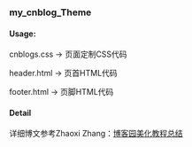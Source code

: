 ### my_cnblog_Theme

#### Usage:   

cnblogs.css -> 页面定制CSS代码   

header.html -> 页首HTML代码   

footer.html -> 页脚HTML代码   

#### Detail

详细博文参考Zhaoxi Zhang：[博客园美化教程总结](https://www.cnblogs.com/ZhaoxiCheung/p/CustomizeBlog.html)
